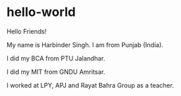 # hello-world

Hello Friends!

My name is Harbinder Singh. I am from Punjab (India).

I did my BCA from PTU Jalandhar.

I did my MIT from GNDU Amritsar.

I worked at LPY, APJ and Rayat Bahra Group as a teacher.

